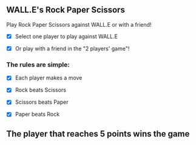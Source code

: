 ##             WALL.E's Rock Paper Scissors         ##


Play Rock Paper Scissors against WALL.E or with a friend!

- [x] Select one player to play against WALL.E

- [x] Or play with a friend in the "2 players' game"!



### The rules are simple:
- [x] Each player makes a move
- [x] Rock beats Scissors
- [x] Scissors beats Paper
- [x] Paper beats Rock


## The player that reaches 5 points wins the game
